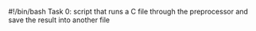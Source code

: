 #!/bin/bash
Task 0: script that runs a C file through the preprocessor and save the result into another file
